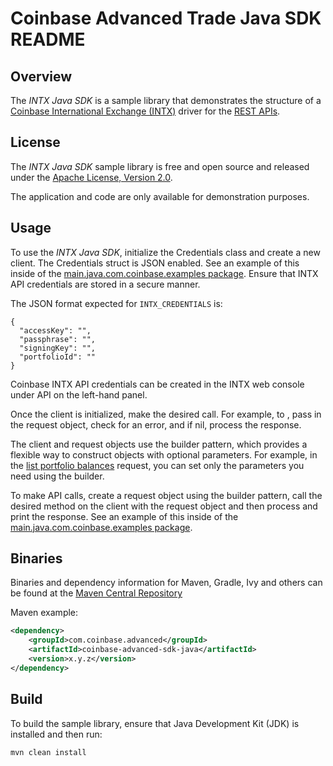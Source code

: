 # Coinbase Advanced Trade Java SDK README

## Overview

The *INTX Java SDK* is a sample library that demonstrates the structure of a [Coinbase International Exchange (INTX)](https://international.coinbase.com/) driver for
the [REST APIs](https://docs.cloud.coinbase.com/intx/reference).

## License

The *INTX Java SDK* sample library is free and open source and released under the [Apache License, Version 2.0](LICENSE).

The application and code are only available for demonstration purposes.

## Usage

To use the *INTX Java SDK*, initialize the Credentials class and create a new client. The Credentials struct is JSON
enabled. See an example of this inside of the [main.java.com.coinbase.examples package](https://github.com/coinbase-samples/intx-sdk-java/blob/main/src/main/java/com/coinbase/examples/Main.java). Ensure that INTX API credentials are stored in a secure manner.

The JSON format expected for `INTX_CREDENTIALS` is:

```
{
  "accessKey": "",
  "passphrase": "",
  "signingKey": "",
  "portfolioId": ""
}
```

Coinbase INTX API credentials can be created in the INTX web console under API on the left-hand panel.

Once the client is initialized, make the desired call. For example, to ,
pass in the request object, check for an error, and if nil, process the response.

The client and request objects use the builder pattern, which provides a flexible way to construct objects with optional parameters. For example, in the [list portfolio balances](https://docs.cdp.coinbase.com/intx/reference/getportfoliobalances/) request, you can set only the parameters you need using the builder. 

To make API calls, create a request object using the builder pattern, call the desired method on the client with the request object and then process and print the response. See an example of this inside of the [main.java.com.coinbase.examples package](https://github.com/coinbase-samples/intx-sdk-java/blob/main/src/main/java/com/coinbase/examples/Main.java).

## Binaries

Binaries and dependency information for Maven, Gradle, Ivy and others can be found at the [Maven Central Repository](https://central.sonatype.com/search?q=g%3Acom.coinbase.intx+a%3Acoinbase-intx-sdk-java&smo=true)

Maven example:

```xml
<dependency>
    <groupId>com.coinbase.advanced</groupId>
    <artifactId>coinbase-advanced-sdk-java</artifactId>
    <version>x.y.z</version>
</dependency>
```

## Build

To build the sample library, ensure that Java Development Kit (JDK) is installed and then run:

```bash
mvn clean install
```
